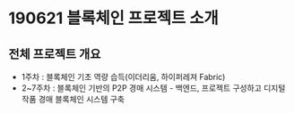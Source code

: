 # 190621 블록체인 프로젝트 소개

## 전체 프로젝트 개요

- 1주차 : 블록체인 기초 역량 습득(이더리움, 하이퍼레져 Fabric)
- 2~7주차 : 블록체인 기반의 P2P 경매 시스템 - 백엔드, 프로젝트 구성하고 디지털 작품 경매 블록체인 시스템 구축



